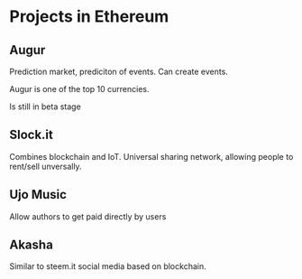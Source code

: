 # Projects in Ethereum

## Augur

Prediction market, prediciton of events.
Can create events.

Augur is one of the top 10 currencies.

Is still in beta stage

## Slock.it

Combines blockchain and IoT. Universal sharing network, allowing people to rent/sell unversally.

## Ujo Music

Allow authors to get paid directly by users

## Akasha

Similar to steem.it social media based on blockchain.

